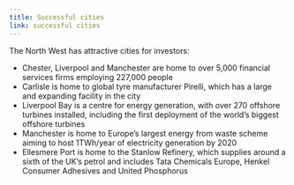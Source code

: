```yaml
---
title: Successful cities
link: successful cities
---
```

The North West has attractive cities for investors:


- Chester, Liverpool and Manchester are home to over 5,000 financial services firms employing 227,000 people
- Carlisle is home to global tyre manufacturer Pirelli, which has a large and expanding facility in the city
- Liverpool Bay is a centre for energy generation, with over 270 offshore turbines installed, including the first deployment of the world’s biggest offshore turbines
- Manchester is home to Europe’s largest energy from waste scheme aiming to host 1TWh/year of electricity generation by 2020
- Ellesmere Port is home to the Stanlow Refinery, which supplies around a sixth of the UK’s petrol and includes Tata Chemicals Europe, Henkel Consumer Adhesives and United Phosphorus
